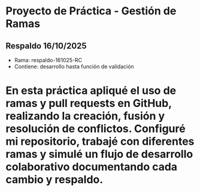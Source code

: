 # Proyecto de Práctica - Gestión de Ramas
## Respaldo 16/10/2025
- Rama: respaldo-161025-RC
- Contiene: desarrollo hasta función de validación

# En esta práctica apliqué el uso de ramas y pull requests en GitHub, realizando la creación, fusión y resolución de conflictos. Configuré mi repositorio, trabajé con diferentes ramas y simulé un flujo de desarrollo colaborativo documentando cada cambio y respaldo.
